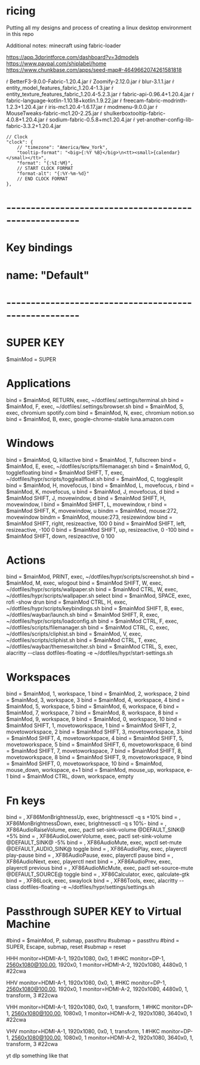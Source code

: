 # ricing

Putting all my designs and process of creating a linux desktop environment in this repo


Additional notes: 
minecraft using fabric-loader

https://app.3dprintforce.com/dashboard?v=3dmodels
https://www.paypal.com/shiplabel/home 
https://www.chunkbase.com/apps/seed-map#-4649662074261581818

 BetterF3-9.0.0-Fabric-1.20.4.jar                   Zoomify-2.12.0.jar
 blur-3.1.1.jar
 entity_model_features_fabric_1.20.4-1.3.jar
 entity_texture_features_fabric_1.20.4-5.2.3.jar
 fabric-api-0.96.4+1.20.4.jar
 fabric-language-kotlin-1.10.18+kotlin.1.9.22.jar
 freecam-fabric-modrinth-1.2.3+1.20.4.jar
 iris-mc1.20.4-1.6.17.jar
 modmenu-9.0.0.jar
 MouseTweaks-fabric-mc1.20-2.25.jar
 shulkerboxtooltip-fabric-4.0.8+1.20.4.jar
 sodium-fabric-0.5.8+mc1.20.4.jar
 yet-another-config-lib-fabric-3.3.2+1.20.4.jar


    // Clock
    "clock": {
        // "timezone": "America/New_York",
        "tooltip-format": "<big>{:%Y %B}</big>\n<tt><small>{calendar}</small></tt>",
        "format": "{:%I:%M}",
        // START CLOCK FORMAT
        "format-alt": "{:%Y-%m-%d}"
        // END CLOCK FORMAT
    },


# ----------------------------------------------------- 
# Key bindings
# name: "Default"
# ----------------------------------------------------- 

# SUPER KEY
$mainMod = SUPER

# Applications
bind = $mainMod, RETURN, exec, ~/dotfiles/.settings/terminal.sh
bind = $mainMod, F, exec, ~/dotfiles/.settings/browser.sh
bind = $mainMod, S, exec, chromium spotify.com
bind = $mainMod, N, exec, chromium notion.so
bind = $mainMod, B, exec, google-chrome-stable luna.amazon.com
# Windows
bind = $mainMod, Q, killactive
bind = $mainMod, T, fullscreen
bind = $mainMod, E, exec, ~/dotfiles/scripts/filemanager.sh
bind = $mainMod, G, togglefloating
bind = $mainMod SHIFT, T, exec, ~/dotfiles/hypr/scripts/toggleallfloat.sh
bind = $mainMod, C, togglesplit
bind = $mainMod, H, movefocus, l
bind = $mainMod, L, movefocus, r
bind = $mainMod, K, movefocus, u
bind = $mainMod, J, movefocus, d
bind = $mainMod SHIFT, J, movewindow, d
bind = $mainMod SHIFT, H, movewindow, l
bind = $mainMod SHIFT, L, movewindow, r
bind = $mainMod SHIFT, K, movewindow, u
bindm = $mainMod, mouse:272, movewindow
bindm = $mainMod, mouse:273, resizewindow
bind = $mainMod SHIFT, right, resizeactive, 100 0
bind = $mainMod SHIFT, left, resizeactive, -100 0
bind = $mainMod SHIFT, up, resizeactive, 0 -100
bind = $mainMod SHIFT, down, resizeactive, 0 100

# Actions
bind = $mainMod, PRINT, exec, ~/dotfiles/hypr/scripts/screenshot.sh
bind = $mainMod, M, exec, wlogout
bind = $mainMod SHIFT, W, exec, ~/dotfiles/hypr/scripts/wallpaper.sh
bind = $mainMod CTRL, W, exec, ~/dotfiles/hypr/scripts/wallpaper.sh select
bind = $mainMod, SPACE, exec, rofi -show drun
bind = $mainMod CTRL, H, exec, ~/dotfiles/hypr/scripts/keybindings.sh
bind = $mainMod SHIFT, B, exec, ~/dotfiles/waybar/launch.sh
bind = $mainMod SHIFT, R, exec, ~/dotfiles/hypr/scripts/loadconfig.sh
bind = $mainMod CTRL, F, exec, ~/dotfiles/scripts/filemanager.sh
bind = $mainMod CTRL, C, exec, ~/dotfiles/scripts/cliphist.sh
bind = $mainMod, V, exec, ~/dotfiles/scripts/cliphist.sh
bind = $mainMod CTRL, T, exec, ~/dotfiles/waybar/themeswitcher.sh
bind = $mainMod CTRL, S, exec, alacritty --class dotfiles-floating -e ~/dotfiles/hypr/start-settings.sh

# Workspaces
bind = $mainMod, 1, workspace, 1
bind = $mainMod, 2, workspace, 2
bind = $mainMod, 3, workspace, 3
bind = $mainMod, 4, workspace, 4
bind = $mainMod, 5, workspace, 5
bind = $mainMod, 6, workspace, 6
bind = $mainMod, 7, workspace, 7
bind = $mainMod, 8, workspace, 8
bind = $mainMod, 9, workspace, 9
bind = $mainMod, 0, workspace, 10
bind = $mainMod SHIFT, 1, movetoworkspace, 1
bind = $mainMod SHIFT, 2, movetoworkspace, 2
bind = $mainMod SHIFT, 3, movetoworkspace, 3
bind = $mainMod SHIFT, 4, movetoworkspace, 4
bind = $mainMod SHIFT, 5, movetoworkspace, 5
bind = $mainMod SHIFT, 6, movetoworkspace, 6
bind = $mainMod SHIFT, 7, movetoworkspace, 7
bind = $mainMod SHIFT, 8, movetoworkspace, 8
bind = $mainMod SHIFT, 9, movetoworkspace, 9
bind = $mainMod SHIFT, 0, movetoworkspace, 10
bind = $mainMod, mouse_down, workspace, e+1
bind = $mainMod, mouse_up, workspace, e-1
bind = $mainMod CTRL, down, workspace, empty

# Fn keys
bind = , XF86MonBrightnessUp, exec, brightnessctl -q s +10%
bind = , XF86MonBrightnessDown, exec, brightnessctl -q s 10%-
bind = , XF86AudioRaiseVolume, exec, pactl set-sink-volume @DEFAULT_SINK@ +5%
bind = , XF86AudioLowerVolume, exec, pactl set-sink-volume @DEFAULT_SINK@ -5%
bind = , XF86AudioMute, exec, wpctl set-mute @DEFAULT_AUDIO_SINK@ toggle
bind = , XF86AudioPlay, exec, playerctl play-pause
bind = , XF86AudioPause, exec, playerctl pause
bind = , XF86AudioNext, exec, playerctl next
bind = , XF86AudioPrev, exec, playerctl previous
bind = , XF86AudioMicMute, exec, pactl set-source-mute @DEFAULT_SOURCE@ toggle
bind = , XF86Calculator, exec, qalculate-gtk
bind = , XF86Lock, exec, swaylock
bind = , XF86Tools, exec, alacritty --class dotfiles-floating -e ~/dotfiles/hypr/settings/settings.sh

# Passthrough SUPER KEY to Virtual Machine
#bind = $mainMod, P, submap, passthru
#submap = passthru
#bind = SUPER, Escape, submap, reset
#submap = reset


HHH
monitor=HDMI-A-1, 1920x1080, 0x0, 1 #HKC
monitor=DP-1, 2560x1080@100.00, 1920x0, 1
monitor=HDMI-A-2, 1920x1080, 4480x0, 1 #22cwa


HHV
monitor=HDMI-A-1, 1920x1080, 0x0, 1, #HKC
monitor=DP-1, 2560x1080@100.00, 1920x0, 1
monitor=HDMI-A-2, 1920x1080, 4480x0, 1, transform, 3 #22cwa


VHH
monitor=HDMI-A-1, 1920x1080, 0x0, 1, transform, 1 #HKC
monitor=DP-1, 2560x1080@100.00, 1080x0, 1
monitor=HDMI-A-2, 1920x1080, 3640x0, 1 #22cwa



VHV
monitor=HDMI-A-1, 1920x1080, 0x0, 1, transform, 1 #HKC
monitor=DP-1, 2560x1080@100.00, 1080x0, 1
monitor=HDMI-A-2, 1920x1080, 3640x0, 1, transform, 3 #22cwa


yt dlp something like that
